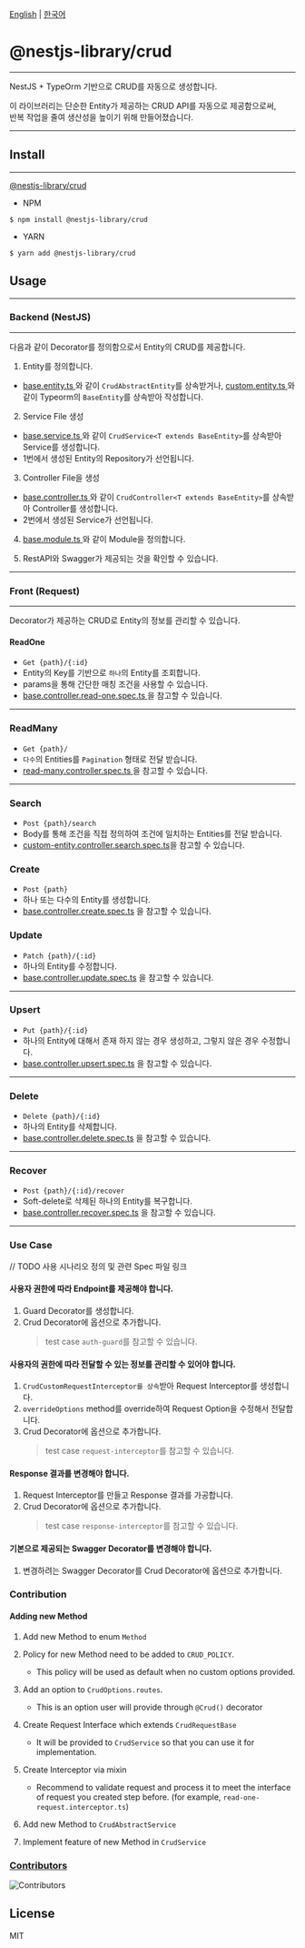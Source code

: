 
<p align='left'>
  <a href='./README.md'>English</a> | <a href='./README.ko.md'>한국어</a>
</p>

# @nestjs-library/crud
---

NestJS + TypeOrm 기반으로 CRUD를 자동으로 생성합니다.

이 라이브러리는 단순한 Entity가 제공하는 CRUD API를 자동으로 제공함으로써,
<br/>반복 작업을 줄여 생산성을 높이기 위해 만들어졌습니다.

---

## Install
---
<a href="https://www.npmjs.com/package/@nestjs-library/crud"> @nestjs-library/crud </a>
- NPM
```
$ npm install @nestjs-library/crud
```
- YARN
```
$ yarn add @nestjs-library/crud
```

## Usage
---

### Backend (NestJS)
---
다음과 같이 Decorator를 정의함으로서 Entity의 CRUD를 제공합니다.


1. Entity를 정의합니다.
 - <a href="./src/spec/base/base.entity.ts"> base.entity.ts </a>와 같이 `CrudAbstractEntity`를 상속받거나, <a href="./src/spec/custom-entity/custom.entity.ts"> custom.entity.ts </a>와 같이 Typeorm의 `BaseEntity`를 상속받아 작성합니다.

2. Service File 생성
 - <a href="./src/spec/base/base.service.ts"> base.service.ts </a>와 같이 `CrudService<T extends BaseEntity>`를 상속받아 Service를 생성합니다.
 - 1번에서 생성된 Entity의 Repository가 선언됩니다.

3. Controller File을 생성
 - <a href="./src/spec/base/base.controller.ts"> base.controller.ts </a>와 같이 `CrudController<T extends BaseEntity>`를 상속받아 Controller를 생성합니다.
 - 2번에서 생성된 Service가 선언됩니다.

4. <a href="./src/spec/base/base.module.ts"> base.module.ts </a>와 같이 Module을 정의합니다.

5. RestAPI와 Swagger가 제공되는 것을 확인할 수 있습니다.

---

### Front (Request)
---

Decorator가 제공하는 CRUD로 Entity의 정보를 관리할 수 있습니다.

#### ReadOne
- `Get {path}/{:id}`
- Entity의 Key를 기반으로 `하나`의 Entity를 조회합니다.
- params을 통해 간단한 매칭 조건을 사용할 수 있습니다.
- <a href="./src/spec/base/base.controller.read-one.spec.ts"> base.controller.read-one.spec.ts </a> 을 참고할 수 있습니다.
---

### ReadMany
- `Get {path}/`
- `다수`의 Entities를 `Pagination` 형태로 전달 받습니다.
- <a href="./src/spec/read-many/read-many.controller.spec.ts"> read-many.controller.spec.ts </a> 을 참고할 수 있습니다.
---

### Search
- `Post {path}/search`
- Body를 통해 조건을 직접 정의하여 조건에 일치하는 Entities를 전달 받습니다.
- <a href="./src/spec/custom-entity/custom-entity.controller.search.spec.ts">custom-entity.controller.search.spec.ts</a>을 참고할 수 있습니다.

### Create
- `Post {path}`
- 하나 또는 다수의 Entity를 생성합니다.
- <a href="./src/spec/base/base.controller.create.spec.ts">base.controller.create.spec.ts</a> 을 참고할 수 있습니다.

### Update
- `Patch {path}/{:id}`
- 하나의 Entity를 수정합니다.
- <a href="./src/spec/base/base.controller.update.spec.ts">base.controller.update.spec.ts</a> 을 참고할 수 있습니다.

---

### Upsert
- `Put {path}/{:id}`
- 하나의 Entity에 대해서 존재 하지 않는 경우 생성하고, 그렇지 않은 경우 수정합니다.
- <a href="./src/spec/base/base.controller.upsert.spec.ts">base.controller.upsert.spec.ts</a> 을 참고할 수 있습니다.

---

### Delete
- `Delete {path}/{:id}`
- 하나의 Entity를 삭제합니다.
- <a href="./src/spec/base/base.controller.delete.spec.ts">base.controller.delete.spec.ts</a> 을 참고할 수 있습니다.
---

### Recover
- `Post {path}/{:id}/recover`
- Soft-delete로 삭제된 하나의 Entity를 복구합니다.
- <a href="./src/spec/base/base.controller.recover.spec.ts">base.controller.recover.spec.ts</a> 을 참고할 수 있습니다.

---

### Use Case

// TODO 사용 시나리오 정의 및 관련 Spec 파일 링크

#### 사용자 권한에 따라 Endpoint를 제공해야 합니다.

1. Guard Decorator를 생성합니다.
2. Crud Decorator에 옵션으로 추가합니다.
    > test case `auth-guard`를 참고할 수 있습니다.

#### 사용자의 권한에 따라 전달할 수 있는 정보를 관리할 수 있어야 합니다.

1. `CrudCustomRequestInterceptor를 상속`받아 Request Interceptor를 생성합니다.
2. `overrideOptions` method를 override하여 Request Option을 수정해서 전달합니다.
3. Crud Decorator에 옵션으로 추가합니다.
    > test case `request-interceptor`를 참고할 수 있습니다.

#### Response 결과를 변경해야 합니다.

1. Request Interceptor를 만들고 Response 결과를 가공합니다.
2. Crud Decorator에 옵션으로 추가합니다.
    > test case `response-interceptor`를 참고할 수 있습니다.

#### 기본으로 제공되는 Swagger Decorator를 변경해야 합니다.

1. 변경하려는 Swagger Decorator를 Crud Decorator에 옵션으로 추가합니다.

### Contribution

#### Adding new Method

1. Add new Method to enum `Method`

2. Policy for new Method need to be added to `CRUD_POLICY`.

    - This policy will be used as default when no custom options provided.

3. Add an option to `CrudOptions.routes`.

    - This is an option user will provide through `@Crud()` decorator

4. Create Request Interface which extends `CrudRequestBase`

    - It will be provided to `CrudService` so that you can use it for implementation.

5. Create Interceptor via mixin

    - Recommend to validate request and process it to meet the interface of request you created step before. (for example, `read-one-request.interceptor.ts`)

6. Add new Method to `CrudAbstractService`

7. Implement feature of new Method in `CrudService`

### [Contributors](https://github.com/type-challenges/type-challenges/graphs/contributors)

![Contributors](https://contrib.rocks/image?repo=woowabros/nestjs-library-crud)

## License

MIT